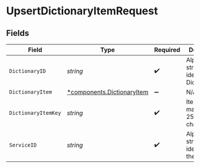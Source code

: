 # UpsertDictionaryItemRequest


## Fields

| Field                                                                   | Type                                                                    | Required                                                                | Description                                                             | Example                                                                 |
| ----------------------------------------------------------------------- | ----------------------------------------------------------------------- | ----------------------------------------------------------------------- | ----------------------------------------------------------------------- | ----------------------------------------------------------------------- |
| `DictionaryID`                                                          | *string*                                                                | :heavy_check_mark:                                                      | Alphanumeric string identifying a Dictionary.                           | 3vjTN8v1O7nOAY7aNDGOL                                                   |
| `DictionaryItem`                                                        | [*components.DictionaryItem](../../models/components/dictionaryitem.md) | :heavy_minus_sign:                                                      | N/A                                                                     |                                                                         |
| `DictionaryItemKey`                                                     | *string*                                                                | :heavy_check_mark:                                                      | Item key, maximum 256 characters.                                       | test-key                                                                |
| `ServiceID`                                                             | *string*                                                                | :heavy_check_mark:                                                      | Alphanumeric string identifying the service.                            | SU1Z0isxPaozGVKXdv0eY                                                   |